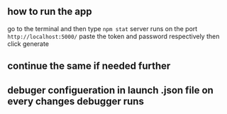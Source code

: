 ## how to run the app 
 go to the terminal and then type `npm stat`
 server runs on the port `http://localhost:5000/`
paste the token and password respectively then click generate

## continue the same if needed further

## debuger configueration in launch .json file  on every changes debugger runs 